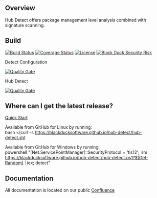 ## Overview ##
Hub Detect offers package management level analysis combined with signature scanning.

## Build ##

[![Build Status](https://travis-ci.org/blackducksoftware/hub-gradle-plugin.svg?branch=master)](https://travis-ci.org/blackducksoftware/hub-detect)
[![Coverage Status](https://coveralls.io/repos/github/blackducksoftware/hub-detect/badge.svg?branch=master)](https://coveralls.io/github/blackducksoftware/hub-detect?branch=master)
[![License](https://img.shields.io/badge/License-Apache%202.0-blue.svg)](https://opensource.org/licenses/Apache-2.0)
[![Black Duck Security Risk](https://copilot.blackducksoftware.com/github/repos/blackducksoftware/hub-detect/branches/master/badge-risk.svg)](https://copilot.blackducksoftware.com/github/repos/blackducksoftware/hub-detect/branches/master)

Detect Configuration

[![Quality Gate](https://sonarcloud.io/api/project_badges/measure?project=detect%3Adetect-configuration&metric=alert_status)](https://sonarcloud.io/dashboard?id=detect%3Adetect-configuration)

Hub Detect

[![Quality Gate](https://sonarcloud.io/api/project_badges/measure?project=detect%3Ahub-detect&metric=alert_status)](https://sonarcloud.io/dashboard?id=detect%3Ahub-detect)

## Where can I get the latest release? ##
[Quick Start](https://github.com/blackducksoftware/hub-detect/wiki/Quick-Start)

Available from GitHub for Linux by running:  
bash <(curl -s https://blackducksoftware.github.io/hub-detect/hub-detect.sh)

Available from GitHub for Windows by running:  
powershell "[Net.ServicePointManager]::SecurityProtocol = 'tls12'; irm https://blackducksoftware.github.io/hub-detect/hub-detect.ps1?$(Get-Random) | iex; detect"

## Documentation

All documentation is located on our public [Confluence](https://synopsys.atlassian.net/wiki/spaces/INTDOCS/pages/622633/Hub+Detect)
